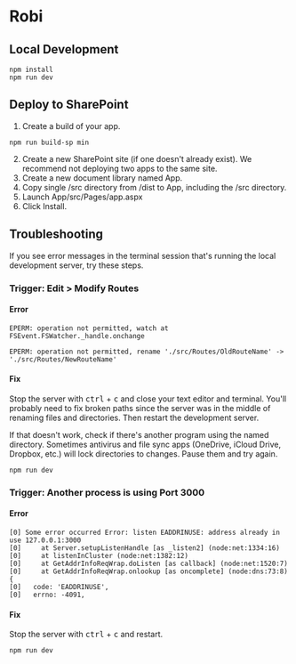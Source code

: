 # Robi

## Local Development
```console
npm install
npm run dev
```

## Deploy to SharePoint
1. Create a build of your app.
```console
npm run build-sp min
```
2. Create a new SharePoint site (if one doesn't already exist). We recommend not deploying two apps to the same site.
3. Create a new document library named App.
4. Copy single /src directory from /dist to App, including the /src directory.
5. Launch App/src/Pages/app.aspx
6. Click Install.

## Troubleshooting
If you see error messages in the terminal session that's running the local development server, try these steps. 

### Trigger: Edit > Modify Routes

#### Error
```console
EPERM: operation not permitted, watch at FSEvent.FSWatcher._handle.onchange
``` 
```console
EPERM: operation not permitted, rename './src/Routes/OldRouteName' -> './src/Routes/NewRouteName'
```

#### Fix
Stop the server with <kbd>ctrl</kbd> + <kbd>c</kbd> and close your text editor and terminal. You'll probably need to fix broken paths since the server was in the middle of renaming files and directories. Then restart the development server.

If that doesn't work, check if there's another program using the named directory. Sometimes antivirus and file sync apps (OneDrive, iCloud Drive, Dropbox, etc.) will lock directories to changes. Pause them and try again.

```console
npm run dev
```

### Trigger: Another process is using Port 3000

#### Error
```console
[0] Some error occurred Error: listen EADDRINUSE: address already in use 127.0.0.1:3000
[0]     at Server.setupListenHandle [as _listen2] (node:net:1334:16)
[0]     at listenInCluster (node:net:1382:12)
[0]     at GetAddrInfoReqWrap.doListen [as callback] (node:net:1520:7)
[0]     at GetAddrInfoReqWrap.onlookup [as oncomplete] (node:dns:73:8) {
[0]   code: 'EADDRINUSE',
[0]   errno: -4091,
```

#### Fix
Stop the server with <kbd>ctrl</kbd> + <kbd>c</kbd> and restart.

```console
npm run dev
```
